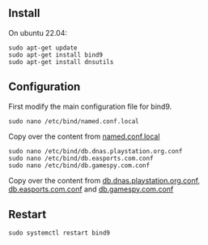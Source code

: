 ## Install

On ubuntu 22.04:
```
sudo apt-get update 
sudo apt-get install bind9
sudo apt-get install dnsutils
```

## Configuration

First modify the main configuration file for bind9.
```
sudo nano /etc/bind/named.conf.local
```
Copy over the content from [named.conf.local](named.conf.local)

```
sudo nano /etc/bind/db.dnas.playstation.org.conf
sudo nano /etc/bind/db.easports.com.conf
sudo nano /etc/bind/db.gamespy.com.conf
```
Copy over the content from [db.dnas.playstation.org.conf](db.dnas.playstation.org.conf), [db.easports.com.conf](db.easports.com.conf) and [db.gamespy.com.conf](db.gamespy.com.conf)

## Restart

```
sudo systemctl restart bind9
```

